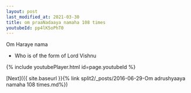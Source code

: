 ```yaml
---
layout: post
last_modified_at: 2021-03-30
title: om praaNadaaya namaha 108 times
youtubeId: pp4lK5oPhT0
---
```

 
 
Om Haraye nama 
 
 -  Who is of the form of Lord Vishnu 
 
  
 
  
 
 
 
 
 
 


{% include youtubePlayer.html id=page.youtubeId %}
 
[Next]({{ site.baseurl }}{% link  split2/_posts/2016-06-29-Om adrushyaaya namaha 108 times.md%})
 
